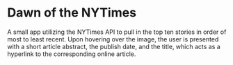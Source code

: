 # Dawn of the NYTimes

A small app utilizing the NYTimes API to pull in the top ten stories in order of most to least recent.  Upon hovering over the image, the user is presented with a short article abstract, the publish date, and the title, which acts as a hyperlink to the corresponding online article.
